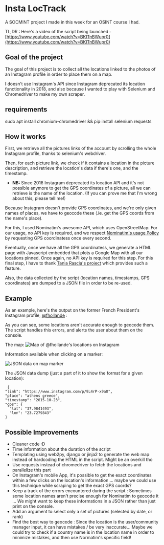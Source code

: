 # Insta LocTrack

A SOCMINT project I made in this week for an OSINT course I had.

TL;DR : Here's a video of the script being launched : [https://www.youtube.com/watch?v=BKlTnBWupr0](https://www.youtube.com/watch?v=BKlTnBWupr0)

## Goal of the project
The goal of this project is to collect all the locations linked to the photos of an Instagram profile in order to place them on a map.

I doesn't use Instagram's API since Instagram deprecated its location functionality in 2018, and also because I wanted to play with Selenium and Chromedriver to make my own scraper.

## requirements

sudo apt install chromium-chromedriver &&
pip install selenium requests

## How it works

First, we retrieve all the pictures links of the account by scrolling the whole Instagram profile, thanks to selenium's webdriver.

Then, for each picture link, we check if it contains a location in the picture description, and retrieve the location's data if there's one, and the timestamp.

* **NB:** Since 2018 Instagram deprecated its location API and it's not possible anymore to get the GPS coordinates of a picture, all we can retrieve is the name of the location. (If you can prove me that I'm wrong about this, please tell me!)

Because Instagram doesn't provide GPS coordinates, and we're only given names of places, we have to geocode these (.ie. get the GPS coords from the name's place).

For this, I used Nominatim's awesome API, which uses OpenStreetMap. For our usage, no API key is required, and we respect [Nominatim's usage Policy](https://operations.osmfoundation.org/policies/nominatim/) by requesting GPS coordinatess once every second.

Eventually, once we have all the GPS coordinatess, we generate a HTML page with Javascript embedded that plots a Google Map with all our locations pinned. Once again, no API key is required for this step.
For this final step, I have to thank [Tania Rascia's project](https://www.taniarascia.com/google-maps-apis-for-multiple-locations/) which provides such a feature.

Also, the data collected by the script (location names, timestamps, GPS coordinates) are dumped to a JSON file in order to be re-used.



## Example

As an example, here's the output on the former French President's Instagram profile, [@fhollande](https://www.instagram.com/fhollande/?hl=fr) :

As you can see, some locations aren't accurate enough to geocode them. The script handles this errors, and alerts the user about them on the console.

The map:
![Map of @fhollande's locations on Instagram](https://imgur.com/FRaa2zO.png
)

Information available when clicking on a marker:

![JSON data on map marker](https://i.imgur.com/Wa3FRq2.png)

The JSON data dump (just a part of it to show the format for a given location):

     {
    "link": "https://www.instagram.com/p/9L4rP-x9aO",
    "place": "athens greece",
    "timestamp": "2015-10-23",
    "gps": {
      "lat": "37.9841493",
      "lon": "23.7279843"
    }




## Possible Improvements

* Cleaner code :D
* Time information about the duration of the script
* Templating using web2py, django or jinja2 to generate the web map instead of hardcoding the HTML in the script. Might be an overkill tho
* Use requests instead of chromedriver to fetch the locations and parallelize this part
*  On Instagram's mobile App, it's possible to get the exact coordinates within a few clicks on the location's information ... maybe we could use this technique while scraping to get the exact GPS coords? 
* Keep a track of the errors encountered during the script : Sometimes some location names aren't precise enough for Nominatim to geocode it ... We might want to keep these informations in a JSON rather than just print on the console.
* Add an argument to select only a set of pictures (selected by date, or rank)
* Find the best way to geocode : Since the location is the user/community manager input, it can have mistakes / be very inaccurate... Maybe we could try to check if a country name is in the location name in order to minimize mistakes, and then use Normatim's specific field!
